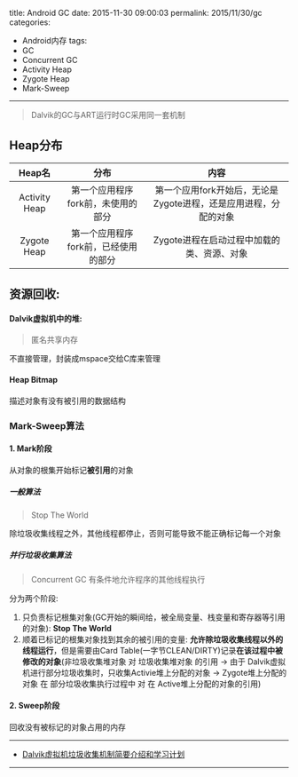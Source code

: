 title: Android GC
date: 2015-11-30 09:00:03
permalink: 2015/11/30/gc
categories:
- Android内存
tags:
- GC
- Concurrent GC
- Activity Heap
- Zygote Heap
- Mark-Sweep

---

> Dalvik的GC与ART运行时GC采用同一套机制

<!-- more -->

## Heap分布

Heap名 | 分布 | 内容
:-: | :-: | :-: |
Activity Heap | 第一个应用程序fork前，未使用的部分 | 第一个应用fork开始后，无论是Zygote进程，还是应用进程，分配的对象
Zygote Heap | 第一个应用程序fork前，已经使用的部分 | Zygote进程在启动过程中加载的类、资源、对象

## 资源回收:

#### Dalvik虚拟机中的堆:

> 匿名共享内存

不直接管理，封装成mspace交给C库来管理

#### Heap Bitmap

描述对象有没有被引用的数据结构

### Mark-Sweep算法

#### 1. Mark阶段

从对象的根集开始标记**被引用**的对象

##### 一般算法

> Stop The World

除垃圾收集线程之外，其他线程都停止，否则可能导致不能正确标记每一个对象

##### 并行垃圾收集算法

> Concurrent GC
> 有条件地允许程序的其他线程执行

分为两个阶段:

1. 只负责标记根集对象(GC开始的瞬间给，被全局变量、栈变量和寄存器等引用的对象): **Stop The World**
2. 顺着已标记的根集对象找到其余的被引用的变量: **允许除垃圾收集线程以外的线程运行**，但是需要由Card Table(一字节CLEAN/DIRTY)记录**在该过程中被修改的对象**(非垃圾收集堆对象 对 垃圾收集堆对象 的引用 -> 由于 Dalvik虚拟机进行部分垃圾收集时，只收集Activie堆上分配的对象 -> Zygote堆上分配的对象 在 部分垃圾收集执行过程中 对 在 Active堆上分配的对象的引用)

#### 2. Sweep阶段

回收没有被标记的对象占用的内存


---

- [Dalvik虚拟机垃圾收集机制简要介绍和学习计划](http://blog.csdn.net/luoshengyang/article/details/41338251)

---
